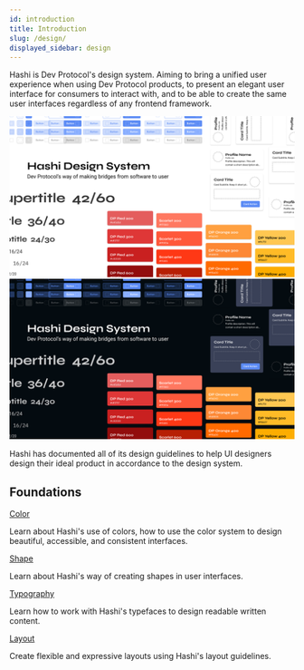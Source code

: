 ```yaml
---
id: introduction
title: Introduction
slug: /design/
displayed_sidebar: design
---
```

Hashi is Dev Protocol's design system. Aiming to bring a unified user experience when using Dev Protocol products, to present an elegant user interface for consumers to interact with, and to be able to create the same user interfaces regardless of any frontend framework.

![Hashi Cover Light Mode](https://raw.githubusercontent.com/dev-protocol/hashi/main/media/hashi-cover.png?sanitize=true#gh-light-mode-only)
![Hashi Cover Dark Mode](https://raw.githubusercontent.com/dev-protocol/hashi/main/media/hashi-cover--dark.png?sanitize=true#gh-dark-mode-only)

Hashi has documented all of its design guidelines to help UI designers design their ideal product in accordance to the design system.

## Foundations
<a href="#" class="text-scarlet-400 weight-bold line-height-subtitle">Color</a>
<p class="mb-xs">Learn about Hashi's use of colors, how to use the color system to design beautiful, accessible, and consistent interfaces.</p>

<a href="#" class="text-scarlet-400 weight-bold line-height-subtitle">Shape</a>
<p class="mb-xs">Learn about Hashi's way of creating shapes in user interfaces.</p>

<a href="#" class="text-scarlet-400 weight-bold line-height-subtitle">Typography</a>
<p class="mb-xs">Learn how to work with Hashi's typefaces to design readable written content.</p>

<a href="#" class="text-scarlet-400 weight-bold line-height-subtitle">Layout</a>
<p class="mb-xs">Create flexible and expressive layouts using Hashi's layout guidelines.</p>